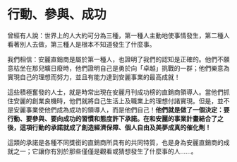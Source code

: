 # 行動、參與、成功

曾經有人說：世界上的人大約可分為三種，第一種人主動地使事情發生，第二種人看著別人去做，第三種人是根本不知道發生了什麼事。

我們相信：安麗直銷商是屬於第一種人，也證明了我們的認知是正確的。他們不願意枯坐在那兒曠日廢時，他們證明自己是勇於向「卓越」挑戰的一群；他們樂意為實現自己的理想而努力，並且有能力達到安麗事業的最高成就！

這些積極奮發的人士，就是時常出現在安麗月刊成功榜的直銷商領導人。當他們抓住安麗的創業良機時，他們就將自己生活上及職業上的理想付諸實現。但是，並不是安麗事業使他們成為成功的領導人，而是他們自己！**他們就是做了一個決定：要行動、要參與、要向成功的習慣和態度許下承諾。在和安麗的事業計畫結合了之後，這項行動的承諾就成了創造經濟保障、個人自由及美夢成真的催化劑！**

這類的承諾是各種不同獎銜的直銷商所具有的共同特質，也是身為安麗直銷商的成就之一；它讓你有別於那些僅僅是觀看或猜想發生了什麼事的人……。


